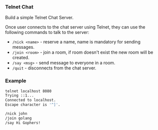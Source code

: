 ### Telnet Chat

Build a simple Telnet Chat Server.

Once user connects to the chat server using Telnet, they can use the following commands to talk to the server:

- `/nick <name>` - reserve a name, name is mandatory for sending messages.
- `/join <room>` - join a room, if room doesn't exist the new room will be created.
- `/say	<msg>` - send message to everyone in a room.
- `/quit` - disconnects from the chat server.

### Example

```bash
telnet localhost 8080
Trying ::1...
Connected to localhost.
Escape character is '^]'.

/nick john
/join golang
/say Hi Gophers!
```